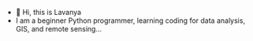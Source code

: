 - 👋 Hi, this is Lavanya
- I am a beginner Python programmer, learning coding for data analysis, GIS, and remote sensing...
  
<!---
lavs5/lavs5 is a ✨ special ✨ repository because its `README.md` (this file) appears on your GitHub profile.
You can click the Preview link to take a look at your changes.
--->
